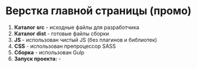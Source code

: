 # Верстка главной страницы (промо)

1) **Каталог src** - исходные файлы для разработчика
2) **Каталог dist** - готовые файлы сборки
3) **JS** - использован чистый JS (без плагинов и библиотек)
4) **CSS** - использован препроцессор SASS
5) **Сборка** - использован Gulp
7) **Запуск проекта:** -